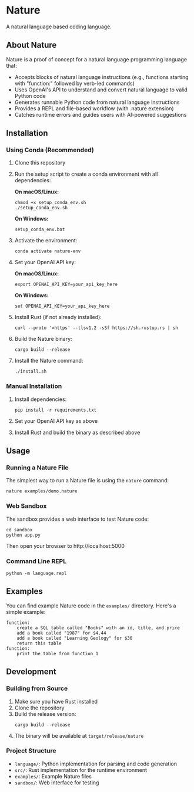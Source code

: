 # Nature

A natural language based coding language.

## About Nature

Nature is a proof of concept for a natural language programming language that:

- Accepts blocks of natural language instructions (e.g., functions starting with "function:" followed by verb-led commands)
- Uses OpenAI's API to understand and convert natural language to valid Python code
- Generates runnable Python code from natural language instructions
- Provides a REPL and file-based workflow (with .nature extension)
- Catches runtime errors and guides users with AI-powered suggestions

## Installation

### Using Conda (Recommended)

1. Clone this repository
2. Run the setup script to create a conda environment with all dependencies:

   **On macOS/Linux:**
   ```
   chmod +x setup_conda_env.sh
   ./setup_conda_env.sh
   ```

   **On Windows:**
   ```
   setup_conda_env.bat
   ```

3. Activate the environment:
   ```
   conda activate nature-env
   ```

4. Set your OpenAI API key:
   
   **On macOS/Linux:**
   ```
   export OPENAI_API_KEY=your_api_key_here
   ```
   
   **On Windows:**
   ```
   set OPENAI_API_KEY=your_api_key_here
   ```

5. Install Rust (if not already installed):
   ```
   curl --proto '=https' --tlsv1.2 -sSf https://sh.rustup.rs | sh
   ```

6. Build the Nature binary:
   ```
   cargo build --release
   ```

7. Install the Nature command:
   ```
   ./install.sh
   ```

### Manual Installation

1. Install dependencies:
   ```
   pip install -r requirements.txt
   ```

2. Set your OpenAI API key as above

3. Install Rust and build the binary as described above

## Usage

### Running a Nature File

The simplest way to run a Nature file is using the `nature` command:

```
nature examples/demo.nature
```

### Web Sandbox

The sandbox provides a web interface to test Nature code:

```
cd sandbox
python app.py
```

Then open your browser to http://localhost:5000

### Command Line REPL

```
python -m language.repl
```

## Examples

You can find example Nature code in the `examples/` directory. Here's a simple example:

```nature
function:
    create a SQL table called "Books" with an id, title, and price
    add a book called "1987" for $4.44
    add a book called "Learning Geology" for $30
    return this table
function:
    print the table from function_1
```

## Development

### Building from Source

1. Make sure you have Rust installed
2. Clone the repository
3. Build the release version:
   ```
   cargo build --release
   ```
4. The binary will be available at `target/release/nature`

### Project Structure

- `language/`: Python implementation for parsing and code generation
- `src/`: Rust implementation for the runtime environment
- `examples/`: Example Nature files
- `sandbox/`: Web interface for testing
